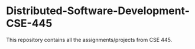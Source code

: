# Distributed-Software-Development-CSE-445
This repository contains all the assignments/projects from CSE 445.
